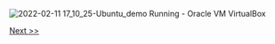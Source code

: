 ![2022-02-11 17_10_25-Ubuntu_demo  Running  - Oracle VM VirtualBox](https://user-images.githubusercontent.com/55657279/153584976-3cda535e-e000-4b75-9888-d1a3ed447fec.png)

[Next >>](/1_installing_Linux/32.md)

